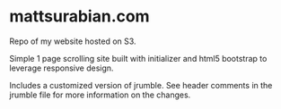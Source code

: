 mattsurabian.com
================

Repo of my website hosted on S3.

Simple 1 page scrolling site built with initializer and html5 bootstrap to leverage responsive design.  

Includes a customized version of jrumble.  See header comments in the jrumble file for more information on the changes.
